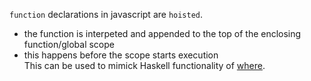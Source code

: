 `function` declarations in javascript are `hoisted`.       
- the function is interpeted and appended to the top of the enclosing function/global scope
- this happens before the scope starts execution        
This can be used to mimick Haskell functionality of [where](https://kiru.io/blog/posts/2024/dear-language-designers-please-copy-where-from-haskell/).
